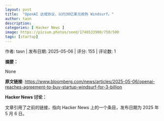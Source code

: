 ```yaml
---
layout: post
title:  "OpenAI 达成协议，以约30亿美元收购 Windsurf。"
author: tasn
description: 
categories: [ Hacker News ]
image: https://picsum.photos/seed/1746533900/750/500
tags: [startup]
---
```


作者: tasn | 发布日期: 2025-05-06 | 评分: 155 | 评论数: 1

**摘要：**



None

**原文链接**: https://www.bloomberg.com/news/articles/2025-05-06/openai-reaches-agreement-to-buy-startup-windsurf-for-3-billion

**Hacker News 讨论：**

文章引用了之前的链接，指向 Hacker News 上的一个条目，发布日期为 2025 年 5 月 6 日。


